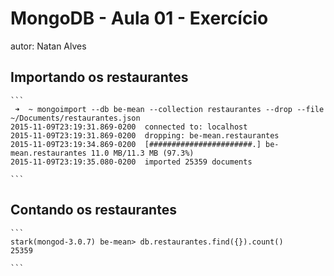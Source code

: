 # MongoDB - Aula 01 - Exercício
autor: Natan Alves

## Importando os restaurantes

    ```
     ➜  ~ mongoimport --db be-mean --collection restaurantes --drop --file ~/Documents/restaurantes.json
    2015-11-09T23:19:31.869-0200  connected to: localhost
    2015-11-09T23:19:31.869-0200  dropping: be-mean.restaurantes
    2015-11-09T23:19:34.869-0200  [#######################.] be-mean.restaurantes 11.0 MB/11.3 MB (97.3%)
    2015-11-09T23:19:35.080-0200  imported 25359 documents

    ```

## Contando os restaurantes

    ```
    stark(mongod-3.0.7) be-mean> db.restaurantes.find({}).count()
    25359
    
    ```
